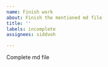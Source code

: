 ```yaml
---
name: Finish work
about: Finish the mentioned md file
title: ''
labels: incomplete
assignees: siddvoh

---
```


Complete md file

